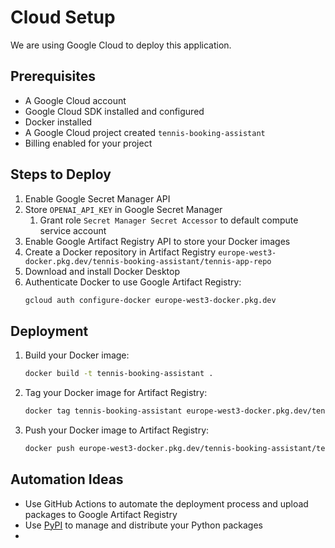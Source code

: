 # Cloud Setup

We are using Google Cloud to deploy this application.

## Prerequisites

- A Google Cloud account
- Google Cloud SDK installed and configured
- Docker installed
- A Google Cloud project created `tennis-booking-assistant`
- Billing enabled for your project

## Steps to Deploy

1. Enable Google Secret Manager API
2. Store `OPENAI_API_KEY` in Google Secret Manager
   1. Grant role `Secret Manager Secret Accessor` to default compute service account
3. Enable Google Artifact Registry API to store your Docker images
4. Create a Docker repository in Artifact Registry `europe-west3-docker.pkg.dev/tennis-booking-assistant/tennis-app-repo`
5. Download and install Docker Desktop
6. Authenticate Docker to use Google Artifact Registry:
   ```bash
   gcloud auth configure-docker europe-west3-docker.pkg.dev
   ```

## Deployment

1. Build your Docker image:
   ```bash
   docker build -t tennis-booking-assistant .
   ```
2. Tag your Docker image for Artifact Registry:
   ```bash
   docker tag tennis-booking-assistant europe-west3-docker.pkg.dev/tennis-booking-assistant/tennis-app-repo/tennis-booking-assistant:latest
    ```
3. Push your Docker image to Artifact Registry:
    ```bash
    docker push europe-west3-docker.pkg.dev/tennis-booking-assistant/tennis-app-repo/tennis-booking-assistant:latest
    ```


## Automation Ideas

- Use GitHub Actions to automate the deployment process and upload packages to Google Artifact Registry
- Use [PyPI](https://packaging.python.org/en/latest/tutorials/packaging-projects/) to manage and distribute your Python packages
-
